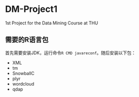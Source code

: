 # DM-Project1
1st Project for the Data Mining Course at THU

## 需要的R语言包

首先需要安装JDK，运行命令`R CMD javareconf`。随后安装以下包：

- XML
- tm
- SnowballC
- plyr
- wordcloud
- qdap



